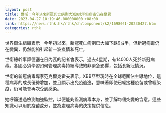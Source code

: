 ```yaml
---
layout: post
title: 世衛：今年以來新冠死亡病例大減9成半但病毒仍在變異
date: 2023-04-27 10:19:46.000000000 +08:00
link: https://news.rthk.hk/rthk/ch/component/k2/1698091-20230427.htm
categories: rthk
---
```


世界衛生組織表示，今年初以來，新冠死亡病例已大幅下跌9成半，但新冠病毒仍在變異，仍然能夠引起新一波疫情和死亡。

世衛總幹事譚德塞在日內瓦的記者會表示，過去4星期，有14000人死於新冠病毒。各國必須學習如何管理病毒持續導致的非緊急影響，包括長新冠情況。

世衛的新冠病毒專家范克爾克霍夫表示，XBB亞型現時在全球範圍佔主導地位，這種病毒的成長優勢增加，並且顯示出免疫逃逸，意味著即使已經接種疫苗或曾經染疫，仍可能會再次受到感染。

她呼籲透過檢測加強監控，以便能夠監測病毒本身，並了解每個突變的含意。這些知識可以用於疫苗成分，並為處理病毒的決策提供信息。

